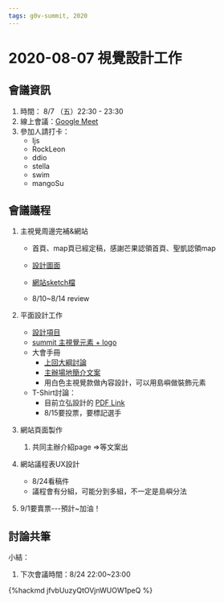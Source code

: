 ```yaml
---
tags: g0v-summit, 2020
---
```

# 2020-08-07 視覺設計工作

## 會議資訊

1. 時間： 8/7 （五）22:30 - 23:30
3. 線上會議：[Google Meet](https://meet.google.com/eky-jqkr-koc)
5. 參加人請打卡：
   - Ijs
   - RockLeon
   - ddio
   - stella
   - swim
   - mangoSu

## 會議議程 

1. 主視覺周邊完補&網站
    * 首頁、map頁已經定稿，感謝芒果認領首頁、聖凱認領map
    * [設計圖面](https://scene.zeplin.io/project/5f1eb392c8a8b237c06b8879) 
    * [網站sketch檔](https://www.dropbox.com/s/1htpmc38nzbmokl/2020%20g0v%20summit-20200807.sketch?dl=0)

    * 8/10~8/14 review
3. 平面設計工作
    - [設計項目](https://docs.google.com/spreadsheets/d/1sLEAWmGcftrh7Wd9TkwS7XC9oaGjJj60yphGa-i96JM/edit#gid=0)
    - [summit 主視覺元素 + logo](https://drive.google.com/drive/folders/1Q3gjp55jIQ9gAHIi7EZhLHvRNo4V7glO)
    - 大會手冊
        - [上回大綱討論](https://g0v.hackmd.io/@ODrkl-1rScWpK6S1uQCQDw/g0v-summit-2020-marketing/https%3A%2F%2Fg0v.hackmd.io%2FzFWw05vMREiXxdPD9BiyZQ)
        - [主辦場地簡介文案](https://)
        - 用白色主視覺款做內容設計，可以用島嶼做裝飾元素
    - T-Shirt討論：
        - 目前立弘設計的 [PDF Link](https://drive.google.com/file/d/1SFQVbqO4AVOgPAId6UPll340nu2Ife5Y/view?usp=sharing)
        - 8/15要投票，要標記選手
      
3. 網站頁面製作
   1. 共同主辦介紹page =>等文案出
  
4. 網站議程表UX設計
    * 8/24看稿件
    * 議程會有分組，可能分到多組，不一定是島嶼分法

6. 9/1要賣票---預計~加油！
   
## 討論共筆

小結：
1. 下次會議時間：8/24 22:00~23:00 


{%hackmd jfvbUuzyQtOVjnWUOW1peQ %}